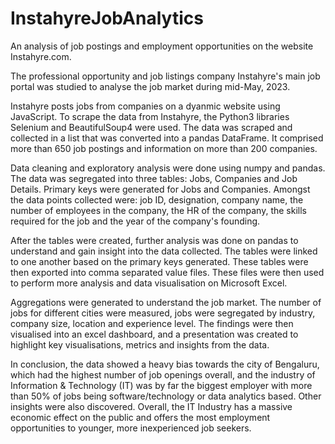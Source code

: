 # InstahyreJobAnalytics

An analysis of job postings and employment opportunities on the website Instahyre.com.

The professional opportunity and job listings company Instahyre's main job portal was studied to analyse the job market during mid-May, 2023. 

Instahyre posts jobs from companies on a dyanmic website using JavaScript. To scrape the data from Instahyre, the Python3 libraries Selenium and BeautifulSoup4 were used. The data was scraped and collected in a list that was converted into a pandas DataFrame. 
It comprised more than 650 job postings and information on more than 200 companies. 

Data cleaning and exploratory analysis were done using numpy and pandas. The data was segregated into three tables: Jobs, Companies and Job Details. Primary keys were generated for Jobs and Companies. Amongst the data points collected were: job ID, designation, company name, the number of employees in the company, the HR of the company, the skills required for the job and the year of the company's founding.

After the tables were created, further analysis was done on pandas to understand and gain insight into the data collected. The tables were linked to one another based on the primary keys generated. These tables were then exported into comma separated value files. These files were then used to perform more analysis and data visualisation on Microsoft Excel.

Aggregations were generated to understand the job market. The number of jobs for different cities were measured, jobs were segregated by industry, company size, location and experience level. The findings were then visualised into an excel dashboard, and a presentation was created to highlight key visualisations, metrics and insights from the data.

In conclusion, the data showed a heavy bias towards the city of Bengaluru, which had the highest number of job openings overall, and the industry of Information & Technology (IT) was by far the biggest employer with more than 50% of jobs being software/technology or data analytics based. Other insights were also discovered. Overall, the IT Industry has a massive economic effect on the public and offers the most employment opportunities to younger, more inexperienced job seekers.
